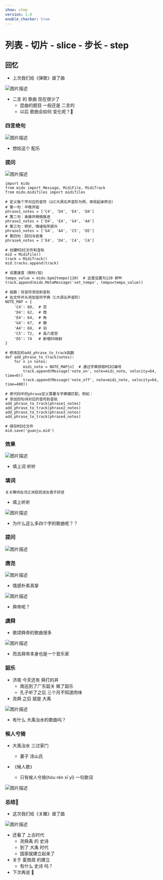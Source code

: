 ```yaml
---
show: step
version: 1.0
enable_checker: true
---
```


# 列表 - 切片 - slice - 步长 - step

## 回忆

- 上次我们给《弹歌》谱了曲

![图片描述](https://doc.shiyanlou.com/courses/3584/labs/4078549/uid1190679-20250517-1747447892634) 

- 二言 的 歌曲 现在很少了
	- 昆曲的题目 一般还是 二言的
	- 以后 歌曲会如何 变化呢？🤔

### 四言绝句

![图片描述](https://doc.shiyanlou.com/courses/3584/labs/4078549/uid1190679-20250517-1747449212377) 

- 想给这个 配乐

### 提问

![图片描述](https://doc.shiyanlou.com/courses/3584/labs/4078549/uid1190679-20250517-1747449565003) 

```
import mido
from mido import Message, MidiFile, MidiTrack
from mido.midifiles import midifiles

# 定义每个字对应的音符（以C大调五声音阶为例，体现起承转合）
# 第一句：平稳开始
phrase1_notes = ['C4', 'D4', 'E4', 'D4']
# 第二句：承接并稍微推进
phrase2_notes = ['D4', 'E4', 'G4', 'A4']
# 第三句：转折，情绪有所提升
phrase3_notes = ['G4', 'A4', 'C5', 'D5']
# 第四句：回归与收束
phrase4_notes = ['E4', 'D4', 'C4', 'C4']

# 创建MIDI文件和音轨
mid = MidiFile()
track = MidiTrack()
mid.tracks.append(track)

# 设置速度（微秒/拍）
tempo_value = mido.bpm2tempo(120)  # 这里设置为120 BPM
track.append(mido.MetaMessage('set_tempo', tempo=tempo_value))

# 函数：将音符添加到音轨
# 在文件开头添加音符字典（C大调五声音阶）
NOTE_MAP = {
    'C4': 60,  # 宫
    'D4': 62,  # 商
    'E4': 64,  # 角
    'G4': 67,  # 徵
    'A4': 69,  # 羽
    'C5': 72,  # 高八度宫
    'D5': 74   # 新增D5映射
}

# 修改后的add_phrase_to_track函数
def add_phrase_to_track(notes):
    for n in notes:
        midi_note = NOTE_MAP[n]  # 通过字典获取MIDI编号
        track.append(Message('note_on', note=midi_note, velocity=64, time=0))
        track.append(Message('note_off', note=midi_note, velocity=64, time=480))

# 原代码中的phrase定义需要与字典键匹配，例如：
# 添加四句诗对应的音符到音轨
add_phrase_to_track(phrase1_notes)
add_phrase_to_track(phrase2_notes)
add_phrase_to_track(phrase3_notes)
add_phrase_to_track(phrase4_notes)

# 保存MIDI文件
mid.save('guanju.mid')
```

### 效果

![图片描述](https://doc.shiyanlou.com/courses/3584/labs/4078549/uid1190679-20250517-1747450313953) 

- 填上词 听听

### 填词

```
关关雎鸠在河之洲窈窕淑女君子好逑
```

- 填上听听

![图片描述](https://doc.shiyanlou.com/courses/3584/labs/4078549/uid1190679-20250517-1747450893201) 

- 为什么这么多四个字的歌曲呢？？

### 提问

![图片描述](https://doc.shiyanlou.com/courses/3584/labs/4078549/uid1190679-20250523-1747957916444) 

### 唐尧

![图片描述](https://doc.shiyanlou.com/courses/3584/labs/4078549/uid1190679-20250525-1748119502406) 

- 情感朴素真挚

![图片描述](https://doc.shiyanlou.com/courses/3584/labs/4078549/uid1190679-20250525-1748121052803) 

- 舜帝呢？

### 虞舜

- 歌颂舜帝的歌曲很多

![图片描述](https://doc.shiyanlou.com/courses/uid1190679-20250525-1748121515448)

- 而且舜帝本身也是一个音乐家

### 韶乐

- 济南 今天还有 舜打的井 
	- 南巡到了广东韶关 做了韶乐
	- 孔子听了之后 三个月不知道肉味
- 尧舜 之后 就是 大禹


![图片描述](https://doc.shiyanlou.com/courses/3584/labs/4078549/uid1190679-20250525-1748123390128) 

- 有什么 大禹治水的歌曲吗？

### 候人兮猗

- 大禹治水 三过家门 
	- 妻子 涂山氏

- 《候人歌》
	- 只有候人兮猗(hòu rén xī yī) 一句歌词

![图片描述](https://doc.shiyanlou.com/courses/3584/labs/4078549/uid1190679-20250525-1748132296158) 



### 总结🤔

- 这次我们给《关雎》谱了曲

![图片描述](https://doc.shiyanlou.com/courses/3584/labs/4078549/uid1190679-20250518-1747528102472) 

- 还看了 上古时代 
	- 尧舜禹 的 史诗
	- 到了 大禹 时代 
	- 国家就建立起来了
- 关于 夏商周 的建立 
	- 有什么 史诗 吗？
- 下次再说 👋